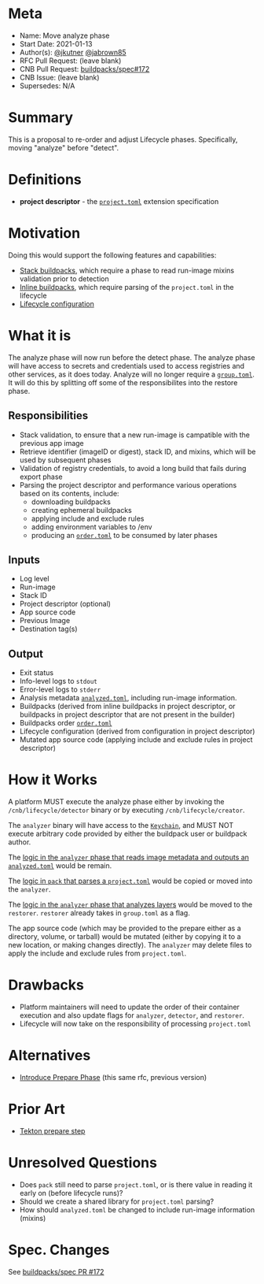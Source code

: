 # Meta
[meta]: #meta
- Name: Move analyze phase
- Start Date: 2021-01-13
- Author(s): [@jkutner](github.com/jkutner/) [@jabrown85](github.com/jabrown85)
- RFC Pull Request: (leave blank)
- CNB Pull Request: [buildpacks/spec#172](https://github.com/buildpacks/spec/pull/172)
- CNB Issue: (leave blank)
- Supersedes: N/A

# Summary
[summary]: #summary

This is a proposal to re-order and adjust Lifecycle phases. Specifically, moving "analyze" before "detect".

# Definitions
[definitions]: #definitions

* __project descriptor__ - the [`project.toml`](https://github.com/buildpacks/spec/blob/main/extensions/project-descriptor.md) extension specification

# Motivation
[motivation]: #motivation

Doing this would support the following features and capabilities:
* [Stack buildpacks](https://github.com/buildpacks/rfcs/pull/111), which require a phase to read run-image mixins validation prior to detection
* [Inline buildpacks](https://github.com/buildpacks/rfcs/blob/main/text/0048-inline-buildpack.md), which require parsing of the `project.toml` in the lifecycle
* [Lifecycle configuration](https://github.com/buildpacks/rfcs/pull/128)

# What it is
[what-it-is]: #what-it-is

The analyze phase will now run before the detect phase. The analyze phase will have access to secrets and credentials used to access registries and other services, as it does today. Analyze will no longer require a [`group.toml`](https://github.com/buildpacks/spec/blob/main/platform.md#grouptoml-toml). It will do this by splitting off some of the responsibilites into the restore phase.

## Responsibilities

* Stack validation, to ensure that a new run-image is campatible with the previous app image
* Retrieve identifier (imageID or digest), stack ID, and mixins, which will be used by subsequent phases
* Validation of registry credentials, to avoid a long build that fails during export phase
* Parsing the project descriptor and performance various operations based on its contents, include:
    - downloading buildpacks
    - creating ephemeral buildpacks
    - applying include and exclude rules
    - adding environment variables to <platform>/env
    - producing an [`order.toml`](https://github.com/buildpacks/spec/blob/main/platform.md#ordertoml-toml) to be consumed by later phases

## Inputs

* Log level
* Run-image
* Stack ID
* Project descriptor (optional)
* App source code
* Previous Image
* Destination tag(s)

## Output

* Exit status
* Info-level logs to `stdout`
* Error-level logs to `stderr`
* Analysis metadata [`analyzed.toml`](https://github.com/buildpacks/spec/blob/main/platform.md#analyzedtoml-toml), including run-image information.
* Buildpacks (derived from inline buildpacks in project descriptor, or buildpacks in project descriptor that are not present in the builder)
* Buildpacks order [`order.toml`](https://github.com/buildpacks/spec/blob/main/platform.md#ordertoml-toml)
* Lifecycle configuration (derived from configuration in project descriptor)
* Mutated app source code (applying include and exclude rules in project descriptor)

# How it Works
[how-it-works]: #how-it-works

A platform MUST execute the analyze phase either by invoking the `/cnb/lifecycle/detector` binary or by executing `/cnb/lifecycle/creator`.

The `analyzer` binary will have access to the [`Keychain`](https://github.com/buildpacks/lifecycle/blob/main/auth/env_keychain.go), and MUST NOT execute arbitrary code provided by either the buildpack user or buildpack author.

The [logic in the `analyzer` phase that reads image metadata and outputs an `analyzed.toml`](https://github.com/buildpacks/lifecycle/blob/main/analyzer.go#L34-L40) would be remain.

The [logic in `pack` that parses a `project.toml`](https://github.com/buildpacks/pack/blob/main/project/project.go) would be copied or moved into the `analyzer`.

The [logic in the `analyzer` phase that analyzes layers](hhttps://github.com/buildpacks/lifecycle/blob/main/analyzer.go#L54-L116) would be moved to the `restorer`. `restorer` already takes in `group.toml` as a flag.

The app source code (which may be provided to the prepare either as a directory, volume, or tarball) would be mutated (either by copying it to a new location, or making changes directly). The `analyzer` may delete files to apply the include and exclude rules from `project.toml`.

# Drawbacks
[drawbacks]: #drawbacks

* Platform maintainers will need to update the order of their container execution and also update flags for `analyzer`, `detector`, and `restorer`.
* Lifecycle will now take on the responsibility of processing `project.toml`

# Alternatives
[alternatives]: #alternatives

- [Introduce Prepare Phase](https://github.com/buildpacks/rfcs/blob/4547fe1ce602877db24f09e5b08bc9713c979be0/text/0000-prepare-phase.md) (this same rfc, previous version)

# Prior Art
[prior-art]: #prior-art

- [Tekton prepare step](https://github.com/tektoncd/catalog/blob/11a17cfe87779099b0b61be3f1e496dfa79646b3/task/buildpacks-phases/0.1/buildpacks-phases.yaml#L61-L78)

# Unresolved Questions
[unresolved-questions]: #unresolved-questions

- Does `pack` still need to parse `project.toml`, or is there value in reading it early on (before lifecycle runs)?
- Should we create a shared library for `project.toml` parsing?
- How should `analyzed.toml` be changed to include run-image information (mixins)

# Spec. Changes
[spec-changes]: #spec-changes

See [buildpacks/spec PR #172](https://github.com/buildpacks/spec/pull/172)
